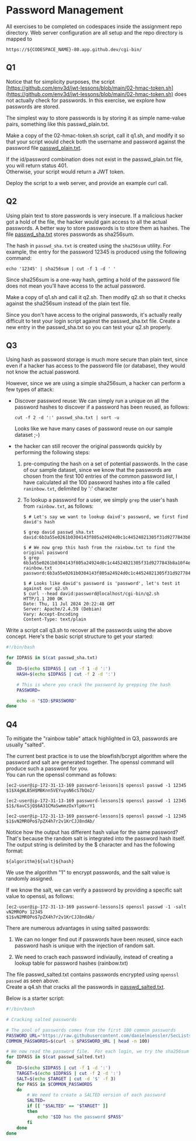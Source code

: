 # Password Management

All exercises to be completed on codespaces inside the assignment repo directory.
Web server configuration are all setup and the repo directory is mapped to

```
https://${CODESPACE_NAME}-80.app.github.dev/cgi-bin/
```

## Q1
Notice that for simplicity purposes, the script 
[https://github.com/env3d/jwt-lessons/blob/main/02-hmac-token.sh](https://github.com/env3d/jwt-lessons/blob/main/02-hmac-token.sh)
does not actually check for passwords.  In this exercise, we explore how passwords are stored.

The simplest way to store passwords is by storing it as simple name-value pairs, something like this passwd_plain.txt.

Make a copy of the 02-hmac-token.sh script, call it q1.sh, and modify it so that your script would check both the 
username and password against the password file [passwd_plain.txt](passwd_plain.txt.).

If the id/password combination does not exist in the passwd_plain.txt file, you will return status 401.  
Otherwise, your script would return a JWT token.

Deploy the script to a web server, and provide an example curl call.

## Q2
Using plain text to store passwords is very insecure.  If a malicious hacker got a hold of the file, 
the hacker would gain access to all the actual passwords.  A better way to store passwords is to store 
them as hashes.  The file [passwd_sha.txt](passwd_sha.txt) stores passwords as sha256sum.  

The hash in `passwd_sha.txt` is created using the `sha256sum` utility.  For example, the entry for 
the password 12345 is produced using the following command:

```console
echo '12345' | sha256sum | cut -f 1 -d ' '
```

Since sha256sum is a one-way hash, getting a hold of the password file does not mean you’ll have access 
to the actual password.

Make a copy of q1.sh and call it q2.sh.  Then modify q2.sh so that it checks against the sha256sum instead 
of the plain text file.

Since you don't have access to the original passwords, it's actually really difficult to test your login script 
against the passwd_sha.txt file.  Create a new entry in the passwd_sha.txt so you can test your q2.sh properly.  

## Q3
Using hash as password storage is much more secure than plain text, since even if a hacker has access to the password 
file (or database), they would not know the actual password. 

However, since we are using a simple sha256sum, a hacker can perform a few types of attack:

  - Discover password reuse:  We can simply run a unique on all the password hashes to discover
    if a password has been reused, as follows:

    ```console
    cut -f 2 -d ':' passwd_sha.txt | sort -u
    ```

    Looks like we have many cases of password reuse on our sample dataset ;-)

  - the hacker can still recover the original passwords quickly by performing the following steps:
    1.  pre-computing the hash on a set of potential passwords.  In the case of our sample dataset, 
        since we know that the passwords are chosen from the first 100 entries of the common password 
        list, I have calculated all the 100 password hashes into a file called `raninbow.txt`, delimited
        by ':' character
    1.  To lookup a password for a user, we simply `grep` the user's hash from `rainbow.txt`, as follows:

        ```console
        $ # Let's say we want to lookup daivd's password, we first find david's hash

        $ grep david passwd_sha.txt 
        david:6b3a55e0261b0304143f805a24924d0c1c44524821305f31d9277843b8a10f4e

        $ # We now grep this hash from the rainbow.txt to find the original password
        $ grep 6b3a55e0261b0304143f805a24924d0c1c44524821305f31d9277843b8a10f4e rainbow.txt
        password:6b3a55e0261b0304143f805a24924d0c1c44524821305f31d9277843b8a10f4e

        $ # Looks like david's password is 'password', let's test it against our q2.sh
        $ curl --head david:password@localhost/cgi-bin/q2.sh
        HTTP/1.1 200 OK
        Date: Thu, 11 Jul 2024 20:22:48 GMT
        Server: Apache/2.4.59 (Debian)
        Vary: Accept-Encoding
        Content-Type: text/plain

        ```

Write a script call q3.sh to recover all the passwords using the above concept.  Here's 
the basic script structure to get your started:

```bash
#!/bin/bash

for IDPASS in $(cat passwd_sha.txt)
do
    ID=$(echo $IDPASS | cut -f 1 -d ':')
    HASH=$(echo $IDPASS | cut -f 2 -d ':')    

    # This is where you crack the password by grepping the hash
    PASSWORD=

    echo -n "$ID:$PASSWORD"
done
```

## Q4
To mitigate the "rainbow table" attack highlighted in Q3, passwords are usually "salted".

The current best practice is to use the blowfish/bcrypt algorithm where the password and 
salt are generated together.  The openssl command will produce such a password for you.  
You can run the openssl command as follows:

```console
[ec2-user@ip-172-31-13-169 password-lessons]$ openssl passwd -1 12345
$1$X4gWLB5H$MBKnn5VEYuyoN6cS7bQo2/

[ec2-user@ip-172-31-13-169 password-lessons]$ openssl passwd -1 12345
$1$/6avCSjQ$6A31CMaSwmmzOxYlpHxrY1

[ec2-user@ip-172-31-13-169 password-lessons]$ openssl passwd -1 12345
$1$vN2MROPo$7pZX4h7r2v1KrCJJ8ndAb/
```

Notice how the output has different hash value for the same password?  That's because the random 
salt is integrated into the password hash itself.  The output string is delimited by the $ character and
has the following format:

```
${algorithm}${salt}${hash}
```

We use the algorithm "1" to encrypt passwords, and the salt value is randomly assigned.

If we know the salt, we can verify a password by providing a specific salt value to openssl,
as follows:

```console
[ec2-user@ip-172-31-13-169 password-lessons]$ openssl passwd -1 -salt vN2MROPo 12345
$1$vN2MROPo$7pZX4h7r2v1KrCJJ8ndAb/
```

There are numerous advantages in using salted passwords:

  1. We can no longer find out if passwords have been reused, since each password hash is
     unique with the injection of random salt.

  1. We need to crach each password indiviaully, instead of creating a lookup table for 
     password hashes (rainbow.txt)

The file passwd_salted.txt contains passwords encrypted using `openssl passwd` as seen above.  
Create a q4.sh that cracks all the passwords in [passwd_salted.txt](passwd_salted.txt).

Below is a starter script:

```bash
#!/bin/bash

# Cracking salted passwords

# The pool of passwords comes from the first 100 common passwords
PASSWORD_URL='https://raw.githubusercontent.com/danielmiessler/SecLists/master/Passwords/Common-Credentials/10k-most-common.txt'
COMMON_PASSWORDS=$(curl -s $PASSWORD_URL | head -n 100)

# We now read the password file.  For each login, we try the sha256sum of each of the common password
for IDPASS in $(cat passwd_salted.txt)
do
    ID=$(echo $IDPASS | cut -f 1 -d ':')
    TARGET=$(echo $IDPASS | cut -f 2 -d ':')
    SALT=$(echo $TARGET | cut -d '$' -f 3)    
    for PASS in $COMMON_PASSWORDS
    do
	    # We need to create a SALTED version of each password
        SALTED=
	    if [[ "$SALTED" == "$TARGET" ]]
	    then
	        echo "$ID has the password $PASS"
	    fi
    done
done
```